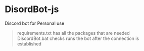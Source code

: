 # DisordBot-js
Discord bot for Personal use
> requirements.txt has all the packages that are needed  
> DiscordBot.bat checks runs the bot after the connection is established
